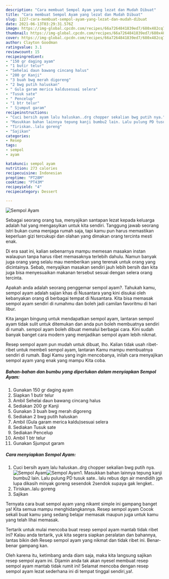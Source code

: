 ```yaml
---
description: "Cara membuat Sempol Ayam yang lezat dan Mudah Dibuat"
title: "Cara membuat Sempol Ayam yang lezat dan Mudah Dibuat"
slug: 1227-cara-membuat-sempol-ayam-yang-lezat-dan-mudah-dibuat
date: 2021-06-13T03:29:31.576Z
image: https://img-global.cpcdn.com/recipes/66a7264841839ed7/680x482cq70/sempol-ayam-foto-resep-utama.jpg
thumbnail: https://img-global.cpcdn.com/recipes/66a7264841839ed7/680x482cq70/sempol-ayam-foto-resep-utama.jpg
cover: https://img-global.cpcdn.com/recipes/66a7264841839ed7/680x482cq70/sempol-ayam-foto-resep-utama.jpg
author: Clayton Goodman
ratingvalue: 3.1
reviewcount: 15
recipeingredient:
- "150 gr daging ayam"
- "1 butir telur"
- "Sehelai daun bawang cincang halus"
- "200 gr Kanji"
- "3 buah bwg merah digoreng"
- "2 bwg putih haluskan"
- " Gula garam merica kaldusesuai selera"
- "Tusuk sate"
- " Pencelup"
- "1 btr telur"
- " Sjumput garam"
recipeinstructions:
- "Cuci bersih ayam lalu haluskan..drg chopper sekalian bwg putih nya."
- "Masukkan bahan lainnya tepung kanji bumbu2 lain. Lalu pulung PD tusuk sate.. lalu rebus dgn air mendidih jgn lupa dikasih minyak goreng sesendok 2sendok supaya gak lengket.."
- "Tiriskan..lalu goreng"
- "Sajikan"
categories:
- Resep
tags:
- sempol
- ayam

katakunci: sempol ayam 
nutrition: 273 calories
recipecuisine: Indonesian
preptime: "PT28M"
cooktime: "PT43M"
recipeyield: "4"
recipecategory: Dessert

---
```



![Sempol Ayam](https://img-global.cpcdn.com/recipes/66a7264841839ed7/680x482cq70/sempol-ayam-foto-resep-utama.jpg)

Sebagai seorang orang tua, menyajikan santapan lezat kepada keluarga adalah hal yang mengasyikan untuk kita sendiri. Tanggung jawab seorang istri bukan cuma menjaga rumah saja, tapi kamu pun harus memastikan keperluan gizi tercukupi dan olahan yang dimakan orang tercinta mesti enak.

Di era  saat ini, kalian sebenarnya mampu memesan masakan instan walaupun tanpa harus ribet memasaknya terlebih dahulu. Namun banyak juga orang yang selalu mau memberikan yang terenak untuk orang yang dicintainya. Sebab, menyajikan masakan sendiri jauh lebih bersih dan kita juga bisa menyesuaikan makanan tersebut sesuai dengan selera orang tercinta. 



Apakah anda adalah seorang penggemar sempol ayam?. Tahukah kamu, sempol ayam adalah sajian khas di Nusantara yang kini disukai oleh kebanyakan orang di berbagai tempat di Nusantara. Kita bisa memasak sempol ayam sendiri di rumahmu dan boleh jadi camilan favoritmu di hari libur.

Kita jangan bingung untuk mendapatkan sempol ayam, lantaran sempol ayam tidak sulit untuk ditemukan dan anda pun boleh membuatnya sendiri di rumah. sempol ayam boleh dibuat memalui berbagai cara. Kini sudah banyak banget cara modern yang menjadikan sempol ayam lebih nikmat.

Resep sempol ayam pun mudah untuk dibuat, lho. Kalian tidak usah ribet-ribet untuk membeli sempol ayam, lantaran Kamu mampu membuatnya sendiri di rumah. Bagi Kamu yang ingin mencobanya, inilah cara menyajikan sempol ayam yang enak yang mampu Kita coba.

<!--inarticleads1-->

##### Bahan-bahan dan bumbu yang diperlukan dalam menyiapkan Sempol Ayam:

1. Gunakan 150 gr daging ayam
1. Siapkan 1 butir telur
1. Ambil Sehelai daun bawang cincang halus
1. Sediakan 200 gr Kanji
1. Gunakan 3 buah bwg merah digoreng
1. Sediakan 2 bwg putih haluskan
1. Ambil  (Gula garam merica kaldu)sesuai selera
1. Sediakan Tusuk sate
1. Sediakan  Pencelup
1. Ambil 1 btr telur
1. Gunakan  Sjumput garam




<!--inarticleads2-->

##### Cara menyiapkan Sempol Ayam:

1. Cuci bersih ayam lalu haluskan..drg chopper sekalian bwg putih nya.
<img src="https://img-global.cpcdn.com/steps/2ba8656be7f625a5/160x128cq70/sempol-ayam-langkah-memasak-1-foto.jpg" alt="Sempol Ayam"><img src="https://img-global.cpcdn.com/steps/1175b8c7f8c4ce51/160x128cq70/sempol-ayam-langkah-memasak-1-foto.jpg" alt="Sempol Ayam">1. Masukkan bahan lainnya tepung kanji bumbu2 lain. Lalu pulung PD tusuk sate.. lalu rebus dgn air mendidih jgn lupa dikasih minyak goreng sesendok 2sendok supaya gak lengket..
1. Tiriskan..lalu goreng
1. Sajikan




Ternyata cara buat sempol ayam yang nikamt simple ini gampang banget ya! Kita semua mampu menghidangkannya. Resep sempol ayam Cocok sekali buat kamu yang sedang belajar memasak maupun juga untuk kamu yang telah lihai memasak.

Tertarik untuk mulai mencoba buat resep sempol ayam mantab tidak ribet ini? Kalau anda tertarik, yuk kita segera siapkan peralatan dan bahannya, lantas bikin deh Resep sempol ayam yang nikmat dan tidak ribet ini. Benar-benar gampang kan. 

Oleh karena itu, ketimbang anda diam saja, maka kita langsung sajikan resep sempol ayam ini. Dijamin anda tak akan nyesel membuat resep sempol ayam mantab tidak rumit ini! Selamat mencoba dengan resep sempol ayam lezat sederhana ini di tempat tinggal sendiri,ya!.

